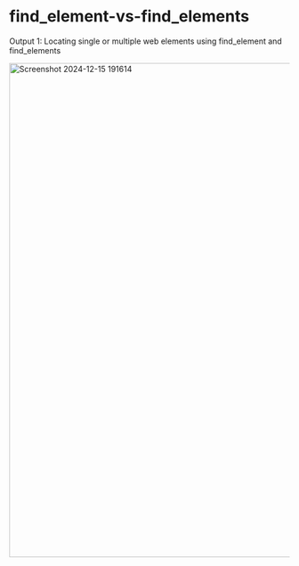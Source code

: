 # find_element-vs-find_elements

Output 1: Locating single or multiple web elements using find_element and find_elements

<img width="887" alt="Screenshot 2024-12-15 191614" src="https://github.com/user-attachments/assets/a5541d58-6dc3-4852-830e-5ce966c1aae2" />
